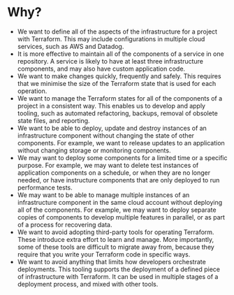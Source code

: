 # Why?

- We want to define all of the aspects of the infrastructure for a project with Terraform. This may include configurations in multiple cloud services, such as AWS and Datadog.
- It is more effective to maintain all of the components of a service in one repository. A service is likely to have at least three infrastructure components, and may also have custom application code.
- We want to make changes quickly, frequently and safely. This requires that we minimise the size of the Terraform state that is used for each operation.
- We want to manage the Terraform states for all of the components of a project in a consistent way. This enables us to develop and apply tooling, such as automated refactoring, backups, removal of obsolete state files, and reporting.
- We want to be able to deploy, update and destroy instances of an infrastructure component without changing the state of other components. For example, we want to release updates to an application without changing storage or monitoring components.
- We may want to deploy some components for a limited time or a specific purpose. For example, we may want to delete test instances of application components on a schedule, or when they are no longer needed, or have instructure components that are only deployed to run performance tests.
- We may want to be able to manage multiple instances of an infrastructure component in the same cloud account without deploying all of the components. For example, we may want to deploy separate copies of components to develop multiple features in parallel, or as part of a process for recovering data.
- We want to avoid adopting third-party tools for operating Terraform. These introduce extra effort to learn and manage. More importantly, some of these tools are difficult to migrate away from, because they require that you write your Terraform code in specific ways.
- We want to avoid anything that limits how developers orchestrate deployments. This tooling supports the deployment of a defined piece of infrastructure with Terraform. It can be used in multiple stages of a deployment process, and mixed with other tools.
